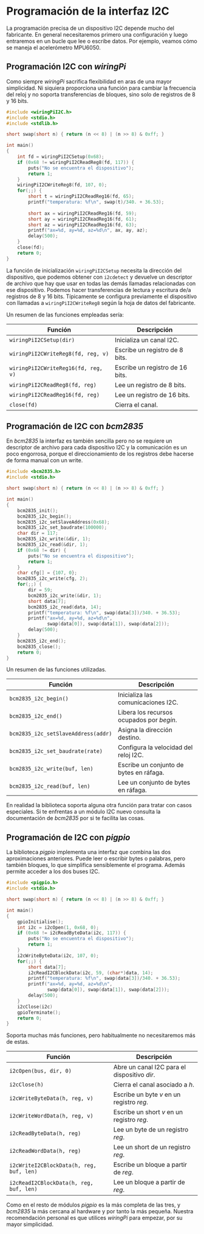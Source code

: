 [//]: # (-*- mode: markdown; coding: utf-8 -*-)

# Programación de la interfaz I2C

La programación precisa de un dispositivo I2C depende mucho del
fabricante.  En general necesitaremos primero una configuración y
luego entraremos en un bucle que lee o escribe datos.  Por ejemplo,
veamos cómo se maneja el acelerómetro MPU6050.


## Programación I2C con *wiringPi*

Como siempre *wiringPi* sacrifica flexibilidad en aras de una mayor
simplicidad.  Ni siquiera proporciona una función para cambiar la
frecuencia del reloj y no soporta transferencias de bloques, sino solo
de registros de 8 y 16 bits.

``` C
#include <wiringPiI2C.h>
#include <stdio.h>
#include <stdlib.h>

short swap(short n) { return (n << 8) | (n >> 8) & 0xff; }

int main()
{
    int fd = wiringPiI2CSetup(0x68);
    if (0x68 != wiringPiI2CReadReg8(fd, 117)) {
        puts("No se encuentra el dispositivo");
        return 1;
    }
    wiringPiI2CWriteReg8(fd, 107, 0);
    for(;;) {
        short t = wiringPiI2CReadReg16(fd, 65);
        printf("temperatura: %f\n", swap(t)/340. + 36.53);
        
        short ax = wiringPiI2CReadReg16(fd, 59);
        short ay = wiringPiI2CReadReg16(fd, 61);
        short az = wiringPiI2CReadReg16(fd, 63);
        printf("ax=%d, ay=%d, az=%d\n", ax, ay, az);
        delay(500);
    }
    close(fd);
    return 0;
}
```

La función de inicialización `wiringPiI2CSetup` necesita la
dirección del dispositivo, que podemos obtener con `i2cdetect`
y devuelve un descriptor de archivo que hay que usar en todas las
demás llamadas relacionadas con ese dispositivo.  Podemos hacer
transferencias de lectura y escritura de/a registros de 8 y 16 bits.
Típicamente se configura previamente el dispositivo con llamadas a
`wiringPiI2CWriteReg8` según la hoja de datos del fabricante.

Un resumen de las funciones empleadas sería:

Función                             | Descripción
------------------------------------|----------------------
`wiringPiI2CSetup(dir)`             | Inicializa un canal I2C.
`wiringPiI2CWriteReg8(fd, reg, v)`  | Escribe un registro de 8 bits.
`wiringPiI2CWriteReg16(fd, reg, v)` | Escribe un registro de 16 bits.
`wiringPiI2CReadReg8(fd, reg)`      | Lee un registro de 8 bits.
`wiringPiI2CReadReg16(fd, reg)`     | Lee un registro de 16 bits.
`close(fd)`                         | Cierra el canal.

## Programación de I2C con *bcm2835*

En *bcm2835* la interfaz es también sencilla pero no se requiere un
descriptor de archivo para cada dispositivo I2C y la comunicación es
un poco engorrosa, porque el direccionamiento de los registros debe
hacerse de forma manual con un write.


``` C
#include <bcm2835.h>
#include <stdio.h>

short swap(short n) { return (n << 8) | (n >> 8) & 0xff; }

int main()
{
    bcm2835_init();
    bcm2835_i2c_begin();
    bcm2835_i2c_setSlaveAddress(0x68);
    bcm2835_i2c_set_baudrate(100000);
    char dir = 117;
    bcm2835_i2c_write(&dir, 1);
    bcm2835_i2c_read(&dir, 1);
    if (0x68 != dir) {
        puts("No se encuentra el dispositivo");
        return 1;
    }
    char cfg[] = {107, 0};
    bcm2835_i2c_write(cfg, 2);
    for(;;) {
        dir = 59;
        bcm2835_i2c_write(&dir, 1);
        short data[7];
        bcm2835_i2c_read(data, 14);
        printf("temperatura: %f\n", swap(data[3])/340. + 36.53);
        printf("ax=%d, ay=%d, az=%d\n",
               swap(data[0]), swap(data[1]), swap(data[2]));
        delay(500);
    }
    bcm2835_i2c_end();
    bcm2835_close();
    return 0;
}
```

Un resumen de las funciones utilizadas.

Función                             | Descripción
------------------------------------|----------------------
`bcm2835_i2c_begin()`               | Inicializa las comunicaciones I2C.
`bcm2835_i2c_end()`                 | Libera los recursos ocupados por *begin*.
`bcm2835_i2c_setSlaveAddress(addr)` | Asigna la dirección destino.
`bcm2835_i2c_set_baudrate(rate)`    | Configura la velocidad del reloj I2C.
`bcm2835_i2c_write(buf, len)`       | Escribe un conjunto de bytes en ráfaga.
`bcm2835_i2c_read(buf, len)`        | Lee un conjunto de bytes en ráfaga.

En realidad la biblioteca soporta alguna otra función para tratar con
casos especiales.  Si te enfrentas a un módulo I2C nuevo consulta la
documentación de *bcm2835* por si te facilita las cosas.

## Programación de I2C con *pigpio*

La biblioteca *pigpio* implementa una interfaz que combina las dos
aproximaciones anteriores.  Puede leer o escribir bytes o palabras,
pero también bloques, lo que simplifica sensiblemente el programa.
Además permite acceder a los dos buses I2C.

``` C
#include <pigpio.h>
#include <stdio.h>

short swap(short n) { return (n << 8) | (n >> 8) & 0xff; }

int main()
{
    gpioInitialise();
    int i2c = i2cOpen(1, 0x68, 0);
    if (0x68 != i2cReadByteData(i2c, 117)) {
        puts("No se encuentra el dispositivo");
        return 1;
    }
    i2cWriteByteData(i2c, 107, 0);
    for(;;) {
        short data[7];
        i2cReadI2CBlockData(i2c, 59, (char*)data, 14);
        printf("temperatura: %f\n", swap(data[3])/340. + 36.53);
        printf("ax=%d, ay=%d, az=%d\n",
               swap(data[0]), swap(data[1]), swap(data[2]));
        delay(500);
    }
    i2cClose(i2c)
    gpioTerminate();
    return 0;
}
```

Soporta muchas más funciones, pero habitualmente no necesitaremos más de estas.

Función                             | Descripción
------------------------------------|----------------------
`i2cOpen(bus, dir, 0)`              | Abre un canal I2C para el dispositivo *dir*.
`i2cClose(h)`                       | Cierra el canal asociado a *h*.
`i2cWriteByteData(h, reg, v)`       | Escribe un byte *v* en un registro *reg*.
`i2cWriteWordData(h, reg, v)`       | Escribe un short *v* en un registro *reg*.
`i2cReadByteData(h, reg)`           | Lee un byte de un registro *reg*.
`i2cReadWordData(h, reg)`           | Lee un short de un registro *reg*.
`i2cWriteI2CBlockData(h, reg, buf, len)` | Escribe un bloque a partir de *reg*.
`i2cReadI2CBlockData(h, reg, buf, len)`  | Lee un bloque a partir de *reg*.

Como en el resto de módulos *pigpio* es la más completa de las tres, y
*bcm2835* la más cercana al hardware y por tanto la más pequeña.
Nuestra recomendación personal es que utilices *wiringPi* para
empezar, por su mayor simplicidad.
